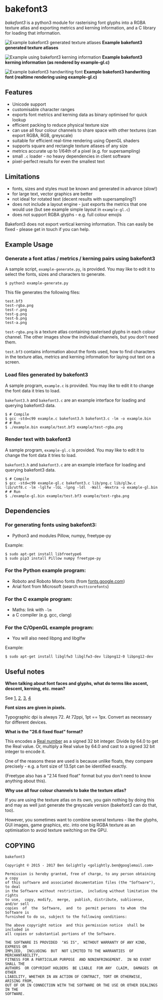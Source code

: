# bakefont3 #

*bakefont3* is a python3 module for rasterising font glyphs into a RGBA texture
atlas and exporting metrics and kerning information, and a C library for
loading that information.

![Example bakefont3 generated texture atlases](./docs/example.png)
**Example bakefont3 generated texture atlases**

![Example using bakefont3 kerning information](./docs/kern.png)
**Example bakefont3 kerning information (as rendered by example-gl.c)**

![Example bakefont3 handwriting font](./docs/handwriting.png)
**Example bakefont3 handwriting font (realtime rendering using example-gl.c)**


## Features ##

* Unicode support
* customisable character ranges
* exports font metrics and kerning data as binary optimised for quick lookup
* efficient packing to reduce physical texture size
* can use all four colour channels to share space with other textures (can
    export RGBA, RGB, greyscale)
* suitable for efficient real-time rendering using OpenGL shaders
* supports square and rectangle texture atlases of any size
* metrics accurate up to 1/64th of a pixel (e.g. for supersampling)
* small `.c` loader - no heavy dependencies in client software
* pixel-perfect results for even the smallest text

## Limitations ##

* fonts, sizes and styles must be known and generated in advance (slow!)
* for large text, vector graphics are better
* not ideal for rotated text (decent results with supersampling?)
* does not include a layout engine - just exports the metrics that one would use
    (but see example simple layout in `example-gl.c`)
* does not support RGBA glyphs - e.g. full colour emojis

Bakefont3 does not export vertical kerning information. This can
easily be fixed - please get in touch if you can help.


## Example Usage ##

### Generate a font atlas / metrics / kerning pairs using bakefont3 ###

A sample script, `example-generate.py`, is provided. You may like to edit it
to select the fonts, sizes and characters to generate.

    $ python3 example-generate.py

This file generates the following files:

    test.bf3
    test-rgba.png
    test-r.png
    test-g.png
    test-b.png
    test-a.png

`test-rgba.png` is a texture atlas containing rasterised glyphs in each colour
channel. The other images show the individual channels, but you don't need them.

`test.bf3` contains information about the fonts used, how to find characters
in the texture atlas, metrics and kerning information for laying out text
on a screen.

### Load files generated by bakefont3 ###

A sample program, `example.c` is provided. You may like to edit it to
change the font data it tries to load.

`bakefont3.h` and `bakefont3.c` are an example interface for loading and
querying bakefont3 data.

    $ # Compile
    $ gcc -std=c99 example.c bakefont3.h bakefont3.c -lm -o example.bin
    # # Run
    $ ./example.bin example/test.bf3 example/test-rgba.png


### Render text with bakefont3 ###

A sample program, `example-gl.c` is provided. You may like to edit it to
change the font data it tries to load.

`bakefont3.h` and `bakefont3.c` are an example interface for loading and
querying bakefont3 data.

    $ # Compile
    $ gcc -std=c99 example-gl.c bakefont3.c lib/png.c lib/gl3w.c lib/utf8.c -lm -lglfw -lGL -lpng -ldl  -Wall -Wextra -o example-gl.bin
    # # Run
    $ ./example-gl.bin example/test.bf3 example/test-rgba.png



## Dependencies ##

### For generating fonts using bakefont3:

* Python3 and modules Pillow, numpy, freetype-py

Example:

    $ sudo apt-get install libfreetype6
    $ sudo pip3 install Pillow numpy freetype-py

### For the Python example program:

* Roboto and Roboto Mono fonts (from [fonts.google.com](https://fonts.google.com/))
* Arial font from Microsoft (search `msttcorefonts`)

### For the C example program:

* Maths: link with `-lm`
* a C compiler (e.g. gcc, clang)

### For the C/OpenGL example program:

* You will also need libpng and libglfw

Example:

    $ sudo apt-get install libglfw3 libglfw3-dev libpng12-0 libpng12-dev


## Useful notes ##

**When talking about font faces and glyphs, what do terms like ascent, descent,
kerning, etc. mean?**

See [1](https://www.microsoft.com/typography/otspec/TTCH01.htm),
[2](https://www.freetype.org/freetype2/docs/tutorial/step2.html),
[3](https://www.freetype.org/freetype2/docs/glyphs/glyphs-3.html),
[4](https://www.freetype.org/freetype2/docs/glyphs/glyphs-4.html)

**Font sizes are given in pixels.**

Typographic dpi is always 72. At 72ppi, 1pt == 1px.
Convert as necessary for different devices.

**What is the "26.6 fixed float" format?**

This encodes a [Real number](https://en.wikipedia.org/wiki/Real_number) as a
signed 32 bit integer. Divide by 64.0 to get the Real value. Or, multiply
a Real value by 64.0 and cast to a signed 32 bit integer to encode it.

One of the reasons these are used is because unlike floats, they compare
precisely - e.g. a font size of 13.5pt can be identified exactly.

(Freetype also has a "2.14 fixed float" format but you don't need to know
anything about this).

**Why use all four colour channels to bake the texture atlas?**

If you are using the texture atlas on its own, you gain nothing by doing this
and may as well just generate the greyscale version (bakefont3 can do that, too).

However, you sometimes want to combine several textures - like the glyphs, GUI
images, game graphics, etc. into one big RGBA texture as an optimisation to
avoid texture switching on the GPU.


## COPYING ##

    bakefont3

    Copyright © 2015 - 2017 Ben Golightly <golightly.ben@googlemail.com>

    Permission is hereby granted, free of charge, to any person obtaining a copy
    of this software and associated documentation files (the "Software"), to deal
    in the Software without restriction,  including without limitation the rights
    to use,  copy, modify,  merge,  publish, distribute, sublicense,  and/or sell
    copies  of  the  Software,  and  to  permit persons  to whom  the Software is
    furnished to do so, subject to the following conditions:

    The above copyright notice  and this permission notice  shall be  included in
    all copies or substantial portions of the Software.

    THE SOFTWARE IS PROVIDED  "AS IS",  WITHOUT WARRANTY OF ANY KIND,  EXPRESS OR
    IMPLIED,  INCLUDING  BUT  NOT LIMITED TO THE WARRANTIES  OF  MERCHANTABILITY,
    FITNESS FOR A PARTICULAR PURPOSE  AND NONINFRINGEMENT.  IN NO EVENT SHALL THE
    AUTHORS  OR COPYRIGHT HOLDERS  BE LIABLE  FOR ANY  CLAIM,  DAMAGES  OR  OTHER
    LIABILITY, WHETHER IN AN ACTION OF CONTRACT, TORT OR OTHERWISE, ARISING FROM,
    OUT OF OR IN CONNECTION WITH THE SOFTWARE OR THE USE OR OTHER DEALINGS IN THE
    SOFTWARE.

